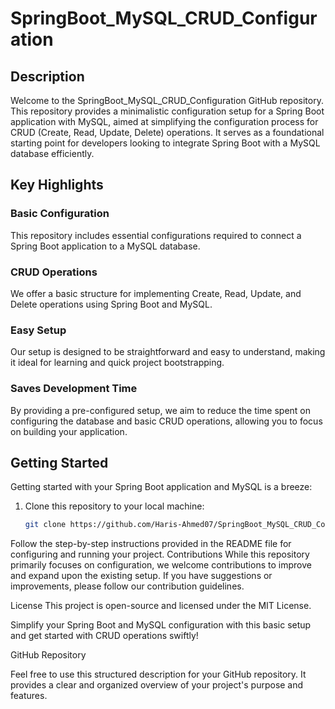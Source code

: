 # SpringBoot_MySQL_CRUD_Configuration

## Description

Welcome to the SpringBoot_MySQL_CRUD_Configuration GitHub repository. This repository provides a minimalistic configuration setup for a Spring Boot application with MySQL, aimed at simplifying the configuration process for CRUD (Create, Read, Update, Delete) operations. It serves as a foundational starting point for developers looking to integrate Spring Boot with a MySQL database efficiently.

## Key Highlights

### Basic Configuration

This repository includes essential configurations required to connect a Spring Boot application to a MySQL database.

### CRUD Operations

We offer a basic structure for implementing Create, Read, Update, and Delete operations using Spring Boot and MySQL.

### Easy Setup

Our setup is designed to be straightforward and easy to understand, making it ideal for learning and quick project bootstrapping.

### Saves Development Time

By providing a pre-configured setup, we aim to reduce the time spent on configuring the database and basic CRUD operations, allowing you to focus on building your application.

## Getting Started

Getting started with your Spring Boot application and MySQL is a breeze:

1. Clone this repository to your local machine:

   ```bash
   git clone https://github.com/Haris-Ahmed07/SpringBoot_MySQL_CRUD_Configuration

Follow the step-by-step instructions provided in the README file for configuring and running your project.
Contributions
While this repository primarily focuses on configuration, we welcome contributions to improve and expand upon the existing setup. If you have suggestions or improvements, please follow our contribution guidelines.

License
This project is open-source and licensed under the MIT License.

Simplify your Spring Boot and MySQL configuration with this basic setup and get started with CRUD operations swiftly!

GitHub Repository

Feel free to use this structured description for your GitHub repository. It provides a clear and organized overview of your project's purpose and features.
